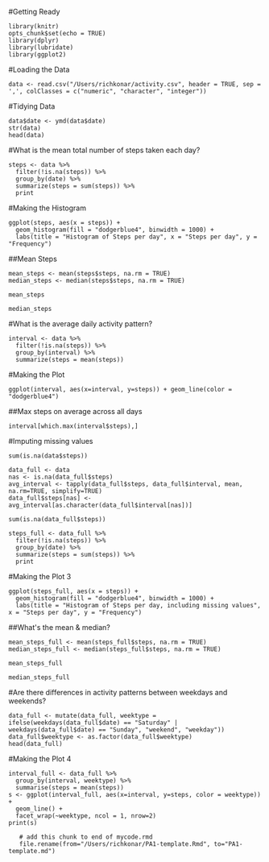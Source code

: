#Getting Ready

```{r}
library(knitr)
opts_chunk$set(echo = TRUE)
library(dplyr)
library(lubridate)
library(ggplot2)
```

#Loading the Data

```{r}
data <- read.csv("/Users/richkonar/activity.csv", header = TRUE, sep = ',', colClasses = c("numeric", "character", "integer"))
```

#Tidying Data

```{r}
data$date <- ymd(data$date)
str(data)
head(data)
```

#What is the mean total number of steps taken each day?

```{r}
steps <- data %>%
  filter(!is.na(steps)) %>%
  group_by(date) %>%
  summarize(steps = sum(steps)) %>%
  print
```

#Making the Histogram
```{r}
ggplot(steps, aes(x = steps)) +
  geom_histogram(fill = "dodgerblue4", binwidth = 1000) +
  labs(title = "Histogram of Steps per day", x = "Steps per day", y = "Frequency")
```

##Mean Steps

```{r}
mean_steps <- mean(steps$steps, na.rm = TRUE)
median_steps <- median(steps$steps, na.rm = TRUE)
```

```{r}
mean_steps
```

```{r}
median_steps
```

#What is the average daily activity pattern?

```{r}
interval <- data %>%
  filter(!is.na(steps)) %>%
  group_by(interval) %>%
  summarize(steps = mean(steps))
```

#Making the Plot

```{r}
ggplot(interval, aes(x=interval, y=steps)) + geom_line(color = "dodgerblue4")
```

##Max steps on average across all days

```{r}
interval[which.max(interval$steps),]
```

#Imputing missing values

```{r}
sum(is.na(data$steps))
```

```{r}
data_full <- data
nas <- is.na(data_full$steps)
avg_interval <- tapply(data_full$steps, data_full$interval, mean, na.rm=TRUE, simplify=TRUE)
data_full$steps[nas] <- avg_interval[as.character(data_full$interval[nas])]
```

```{r}
sum(is.na(data_full$steps))
```

```{r}
steps_full <- data_full %>%
  filter(!is.na(steps)) %>%
  group_by(date) %>%
  summarize(steps = sum(steps)) %>%
  print
```

#Making the Plot 3

```{r}
ggplot(steps_full, aes(x = steps)) +
  geom_histogram(fill = "dodgerblue4", binwidth = 1000) +
  labs(title = "Histogram of Steps per day, including missing values", x = "Steps per day", y = "Frequency")
```

##What's the mean & median?

```{r}
mean_steps_full <- mean(steps_full$steps, na.rm = TRUE)
median_steps_full <- median(steps_full$steps, na.rm = TRUE)
```

```{r}
mean_steps_full
```

```{r}
median_steps_full
```

#Are there differences in activity patterns between weekdays and weekends?

```{r}
data_full <- mutate(data_full, weektype = ifelse(weekdays(data_full$date) == "Saturday" | weekdays(data_full$date) == "Sunday", "weekend", "weekday"))
data_full$weektype <- as.factor(data_full$weektype)
head(data_full)
```

#Making the Plot 4

```{r}
interval_full <- data_full %>%
  group_by(interval, weektype) %>%
  summarise(steps = mean(steps))
s <- ggplot(interval_full, aes(x=interval, y=steps, color = weektype)) +
  geom_line() +
  facet_wrap(~weektype, ncol = 1, nrow=2)
print(s)
```

```{r, include=FALSE}
   # add this chunk to end of mycode.rmd
   file.rename(from="/Users/richkonar/PA1-template.Rmd", to="PA1-template.md")
```